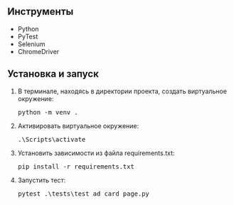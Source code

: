 <h2>Инструменты</h2>
<ul>
  <li>Python</li>
  <li>PyTest</li>
  <li>Selenium</li>
  <li>ChromeDriver</li>
</ul>
<h2>Установка и запуск</h2>
<ol>
  <li>В терминале, находясь в директории проекта, создать виртуальное окружение:
  <pre>python -m venv .</pre></li>
  <li>Активировать виртуальное окружение:
  <pre>.\Scripts\activate</pre></li>
  <li>Установить зависимости из файла requirements.txt:
  <pre>pip install -r requirements.txt</pre></li>
  <li>Запустить тест:
  <pre>pytest .\tests\test_ad_card_page.py</pre></li>
  </li>
</ol>
